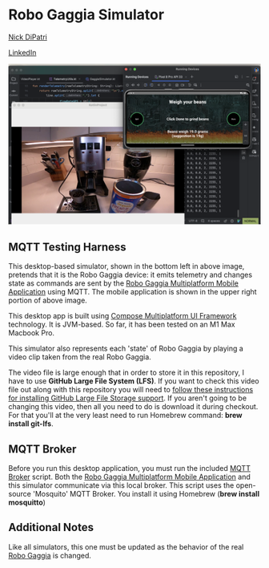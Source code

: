 # Robo Gaggia Simulator 

[Nick DiPatri](ndipatri@gmail.com)

[LinkedIn](https://www.linkedin.com/in/ndipatri/)

![Simulator in Action](media/simulatorInAction.png)

## MQTT Testing Harness ##

This desktop-based simulator, shown in the bottom left in above image, pretends that it is the Robo Gaggia device: it emits telemetry and changes state as commands are sent by the [Robo Gaggia Multiplatform Mobile Application](https://github.com/ndipatri/RoboGaggiaMultiplatform) using MQTT.  The mobile application is shown in the upper right portion of above image.

This desktop app is built using [Compose Multiplatform UI Framework](https://www.jetbrains.com/lp/compose-multiplatform/) technology.  It is JVM-based. So far, it has been tested on an M1 Max Macbook Pro.

This simulator also represents each 'state' of Robo Gaggia by playing a video clip taken from the real Robo Gaggia.

The video file is large enough that in order to store it in this repository, I have to use **GitHub Large File System (LFS)**.  If you want to check this video file out along with this repository you will need to [follow these instructions for installing GitHub Large File Storage support](https://docs.github.com/en/repositories/working-with-files/managing-large-files/installing-git-large-file-storage). If you aren't going to be changing this video, then all you need to do is download it during checkout. For that you'll at the very least need to run Homebrew command: **brew install git-lfs**.


## MQTT Broker ##

Before you run this desktop application, you must run the included [MQTT Broker](mqtt/mqttBroker.sh) script.  Both the [Robo Gaggia Multiplatform Mobile Application](https://github.com/ndipatri/RoboGaggiaMultiplatform) and this simulator communicate via this local broker. This script uses the open-source 'Mosquito' MQTT Broker. You install it using Homebrew (**brew install mosquitto**) 



## Additional Notes ##

Like all simulators, this one must be updated as the behavior of the real [Robo Gaggia](https://github.com/ndipatri/RoboGaggia) is changed.


